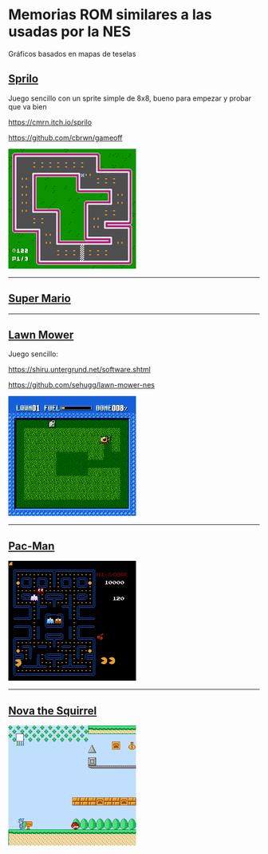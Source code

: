 # Memorias ROM similares a las usadas por la NES

Gráficos basados en mapas de teselas

## [Sprilo](sprilo/readme.md)

Juego sencillo con un sprite simple de 8x8, bueno para empezar y probar que va bien

https://cmrn.itch.io/sprilo

https://github.com/cbrwn/gameoff

![Pantalla que se quiere mostrar](sprilo/sprilo_screen_00.png)

---

## [Super Mario](smario/readme.md)

---

## [Lawn Mower](lawnmower/readme.md)

Juego sencillo:

https://shiru.untergrund.net/software.shtml

https://github.com/sehugg/lawn-mower-nes

![Pantalla Lawn Mower](lawnmower/lawnmower_screenshot.png)

---

## [Pac-Man](pacman/readme.md)

![Pantalla Pac-Man](pacman/pacman_screenshot.png)

---

## [Nova the Squirrel](nova/readme.md)

![Pantalla Nova](nova/nova_screenshot.png)